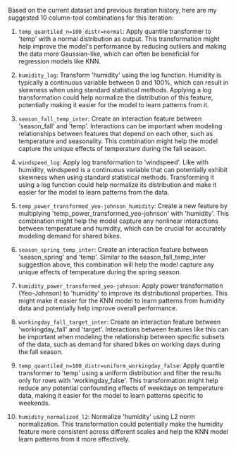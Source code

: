  Based on the current dataset and previous iteration history, here are my suggested 10 column-tool combinations for this iteration:

1. `temp_quantiled_n=100_distr=normal`: Apply quantile transformer to 'temp' with a normal distribution as output. This transformation might help improve the model's performance by reducing outliers and making the data more Gaussian-like, which can often be beneficial for regression models like KNN.

2. `humidity_log`: Transform 'humidity' using the log function. Humidity is typically a continuous variable between 0 and 100%, which can result in skewness when using standard statistical methods. Applying a log transformation could help normalize the distribution of this feature, potentially making it easier for the model to learn patterns from it.

3. `season_fall_temp_inter`: Create an interaction feature between 'season_fall' and 'temp'. Interactions can be important when modeling relationships between features that depend on each other, such as temperature and seasonality. This combination might help the model capture the unique effects of temperature during the fall season.

4. `windspeed_log`: Apply log transformation to 'windspeed'. Like with humidity, windspeed is a continuous variable that can potentially exhibit skewness when using standard statistical methods. Transforming it using a log function could help normalize its distribution and make it easier for the model to learn patterns from the data.

5. `temp_power_transformed_yeo-johnson_humidity`: Create a new feature by multiplying 'temp_power_transformed_yeo-johnson' with 'humidity'. This combination might help the model capture any nonlinear interactions between temperature and humidity, which can be crucial for accurately modeling demand for shared bikes.

6. `season_spring_temp_inter`: Create an interaction feature between 'season_spring' and 'temp'. Similar to the season_fall_temp_inter suggestion above, this combination will help the model capture any unique effects of temperature during the spring season.

7. `humidity_power_transformed_yeo-johnson`: Apply power transformation (Yeo-Johnson) to 'humidity' to improve its distributional properties. This might make it easier for the KNN model to learn patterns from humidity data and potentially help improve overall performance.

8. `workingday_fall_target_inter`: Create an interaction feature between 'workingday_fall' and 'target'. Interactions between features like this can be important when modeling the relationship between specific subsets of the data, such as demand for shared bikes on working days during the fall season.

9. `temp_quantiled_n=100_distr=uniform_workingday_false`: Apply quantile transformer to 'temp' using a uniform distribution and filter the results only for rows with 'workingday_false'. This transformation might help reduce any potential confounding effects of weekdays on temperature data, making it easier for the model to learn patterns specific to weekends.

10. `humidity_normalized_l2`: Normalize 'humidity' using L2 norm normalization. This transformation could potentially make the humidity feature more consistent across different scales and help the KNN model learn patterns from it more effectively.